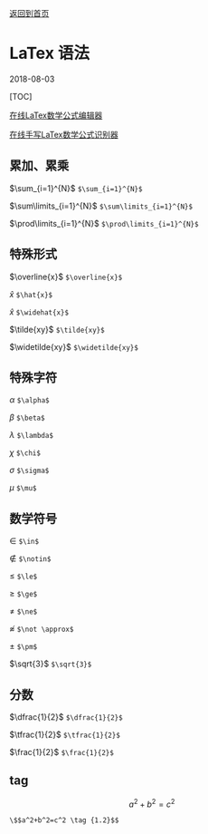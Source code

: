 [返回到首页](../index.html)

# LaTex 语法

2018-08-03

[TOC]

[在线LaTex数学公式编辑器](https://www.codecogs.com/latex/eqneditor.php)

[在线手写LaTex数学公式识别器](https://webdemo.myscript.com/views/main/math.html)



## 累加、累乘

$\sum_{i=1}^{N}$ `$\sum_{i=1}^{N}$`

$\sum\limits_{i=1}^{N}$ `$\sum\limits_{i=1}^{N}$`

$\prod\limits_{i=1}^{N}$ `$\prod\limits_{i=1}^{N}$`

## 特殊形式

$\overline{x}$ `$\overline{x}$`

$\hat{x}$ `$\hat{x}$`

$\widehat{x}$ `$\widehat{x}$`

$\tilde{xy}$ `$\tilde{xy}$`

$\widetilde{xy}$ `$\widetilde{xy}$`

## 特殊字符

$\alpha$ `$\alpha$`

$\beta$ `$\beta$`

$\lambda$ `$\lambda$`

$\chi$ `$\chi$`

$\sigma$ `$\sigma$`

$\mu$ `$\mu$`

## 数学符号

$\in$ `$\in$`

$\notin$ `$\notin$` 

$\le$ `$\le$`

$\ge$ `$\ge$`

$\ne$ `$\ne$`

$\not \approx$ `$\not \approx$`

$\pm$ `$\pm$`

$\sqrt{3}$ `$\sqrt{3}$`

## 分数

$\dfrac{1}{2}$ `$\dfrac{1}{2}$`

$\tfrac{1}{2}$ `$\tfrac{1}{2}$`

$\frac{1}{2}$ `$\frac{1}{2}$`

## tag

$$a^2+b^2=c^2 \tag {1.2}$$

`\$$a^2+b^2=c^2 \tag {1.2}$$`

